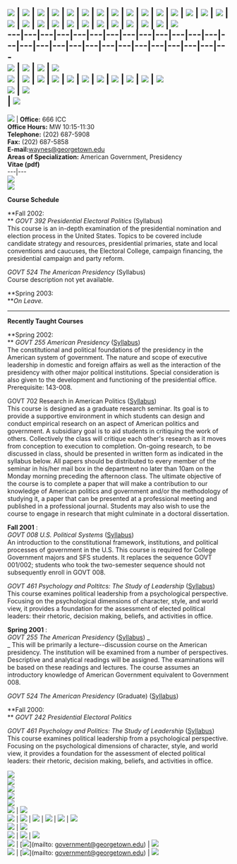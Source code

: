 ![](../../spacer.gif) | ![](../../spacer.gif) | ![](../../spacer.gif) |
![](../../spacer.gif) | ![](../../spacer.gif) | ![](../../spacer.gif) |
![](../../spacer.gif) | ![](../../spacer.gif) | ![](../../spacer.gif) |
![](../../spacer.gif) | ![](../../spacer.gif) | ![](../../spacer.gif) |
![](../../spacer.gif) | ![](../../spacer.gif) | ![](../../spacer.gif) |
![](../../spacer.gif) | ![](../../spacer.gif) | ![](../../spacer.gif) |
![](../../spacer.gif) | ![](../../spacer.gif) | ![](../../spacer.gif) |
![](../../spacer.gif) | ![](../../spacer.gif) | ![](../../spacer.gif) |
![](../../spacer.gif) | ![](../../spacer.gif) | ![](../../spacer.gif)  
---|---|---|---|---|---|---|---|---|---|---|---|---|---|---|---|---|---|---|---|---|---|---|---|---|---|---  
![](../../LeftSideSlice.gif) | ![](../../TopBannerSlice.gif) |
![](../../RightSideSlice.gif) | ![](../../spacer.gif)  
[![](../../images/Index2_r2_c2.gif)](http://www.georgetown.edu/departments/government/welcome.htm)
| ![](../../images/Index2_r2_c4.gif) | ![](../../images/Index2_r2_c5.gif) |
![](../../images/Index2_r2_c8.gif) | ![](../../images/Index2_r2_c11.gif) |
![](../../images/Index2_r2_c15.gif) | ![](../../images/Index2_r2_c16.gif) |
![](../../images/Index2_r2_c17.gif) |
[![](../../images/Index2_r2_c19.gif)](http://www.georgetown.edu/departments/government/sitemap.htm)
| [![](../../images/Index2_r2_c23.gif)](http://search.georgetown.edu) |
![](../../spacer.gif)  
![](../../images/Index2_r3_c2.gif) | ![](../../spacer.gif)  
| ![](../../images/agtag.gif)  
---  
![](waynes.jpg) | **Office:** 666 ICC  
**Office Hours:** MW 10:15-11:30  
**Telephone:** (202) 687-5908  
**Fax:** (202) 687-5858  
**E-mail:**[waynes@georgetown.edu](mailto:warrenm@georgetown.edu)  
**Areas of Specialization:** American Government, Presidency  
**Vitae (pdf)**  
---|---  
![](waynesnameplate.gif)  
![](../../images/professor.gif)  
  

**Course Schedule**

**Fall 2002:  
** _GOVT 392 Presidential Electoral Politics_ (Syllabus)  
This course is an in-depth examination of the presidential nomination and
election process in the United States. Topics to be covered include candidate
strategy and resources, presidential primaries, state and local conventions
and caucuses, the Electoral College, campaign financing, the presidential
campaign and party reform.

_GOVT 524 The American Presidency_ (Syllabus)  
Course description not yet available.

**Spring 2003:  
**_On Leave._  
  
  
---  
  
**Recently Taught Courses**

**Spring 2002:  
** _GOVT 255 American Presidency_ ([Syllabus](govt255S02.wpd))  
The constitutional and political foundations of the presidency in the American
system of government. The nature and scope of executive leadership in domestic
and foreign affairs as well as the interaction of the presidency with other
major political institutions. Special consideration is also given to the
development and functioning of the presidential office. Prerequisite: 143-008.

GOVT 702 Research in American Politics ([Syllabus](govt702S02.pdf))  
This course is designed as a graduate research seminar. Its goal is to provide
a supportive environment in which students can design and conduct empirical
research on an aspect of American politics and government. A subsidiary goal
is to aid students in critiquing the work of others. Collectively the class
will critique each other's research as it moves from conception to execution
to completion. On-going research, to be discussed in class, should be
presented in written form as indicated in the syllabus below. All papers
should be distributed to every member of the seminar in his/her mail box in
the department no later than 10am on the Monday morning preceding the
afternoon class. The ultimate objective of the course is to complete a paper
that will make a contribution to our knowledge of American politics and
government and/or the methodology of studying it, a paper that can be
presented at a professional meeting and published in a professional journal.
Students may also wish to use the course to engage in research that might
culminate in a doctoral dissertation.

**Fall 2001** :  
_GOVT 008 U.S. Political Systems_ ([Syllabus](008sy01.pdf))  
An introduction to the constitutional framework, institutions, and political
processes of government in the U.S. This course is required for College
Government majors and SFS students. It replaces the sequence GOVT 001/002;
students who took the two-semester sequence should not subsequently enroll in
GOVT 008.

_GOVT 461 Psychology and Poltitcs: The Study of Leadership_
([Syllabus](461sy20.pdf))  
This course examines political leadership from a psychological perspective.
Focusing on the psychological dimensions of character, style, and world view,
it provides a foundation for the assessment of elected political leaders:
their rhetoric, decision making, beliefs, and activities in office.

**Spring 2001** :  
_GOVT 255 The American Presidency_ ([Syllabus](255SY01.pdf)) _  
_ This will be primarily a lecture--discussion course on the American
presidency. The institution will be examined from a number of perspectives.
Descriptive and analytical readings will be assigned. The examinations will be
based on these readings and lectures. The course assumes an introductory
knowledge of American Government equivalent to Government 008\.  
  
_GOVT 524 The American Presidency_ (Graduate) ([Syllabus](524SY01.pdf))  
  
**Fall 2000:  
** _GOVT 242 Presidential Electoral Politics_  
  
_GOVT 461 Psychology and Politics: The Study of Leadership_
([Syllabus](461sy20.pdf))  
This course examines political leadership from a psychological perspective.
Focusing on the psychological dimensions of character, style, and world view,
it provides a foundation for the assessment of elected political leaders:
their rhetoric, decision making, beliefs, and activities in office.  
  
![](../../spacer.gif)  
![](../../spacer.gif)  
![](../../spacer.gif)  
![](../../spacer.gif)  
![](../../spacer.gif)  
![](../../images/Index2_r9_c2.gif) | ![](../../spacer.gif)  
![](../../images/Index2_r10_c2.gif) |
[![](../../images/Index2_r10_c3.gif)](http://www.georgetown.edu/) |
![](../../BottomMiddleSlice.gif) |
[![](../../images/Index2_r10_c18.gif)](http://www.georgetown.edu/departments/government)
| ![](../../images/Index2_r10_c25.gif) | ![](../../spacer.gif)  
![](../../images/Index2_r11_c3.gif) | ![](../../spacer.gif)  
![](../../CopyrightSlice.gif) | ![](../../images/Index2_r12_c21.gif) |
![](../../spacer.gif)  
![](../../images/Index2_r13_c21.gif) |
[![](../../images/Index2_r13_c22.gif)](mailto: government@georgetown.edu) |
![](../../spacer.gif)  
[![](../../images/Index2_r14_c21.gif)](http://www.georgetown.edu/departments/government/login.htm)
| [![](../../images/Index2_r14_c24.gif)](mailto: government@georgetown.edu) |
![](../../spacer.gif)

